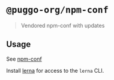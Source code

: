 # `@puggo-org/npm-conf`

> Vendored npm-conf with updates

## Usage

See [npm-conf](https://github.com/kevva/npm-conf#readme)

Install [lerna](https://www.npmjs.com/package/lerna) for access to the `lerna` CLI.
